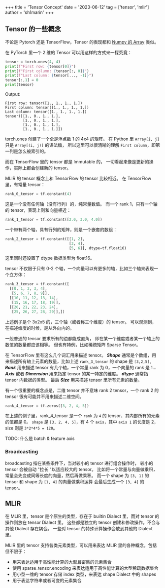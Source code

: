 +++
title = 'Tensor Concept'
date = '2023-06-12'
tag = ['tensor', 'mlir']
author = 'sh1marin'
+++


## Tensor 的一些概念

不论是 Pytorch 还是 TensorFlow，Tensor 的表现都和
[Numpy 的 Array](https://numpy.org/doc/stable/user/basics.indexing.html) 类似。

在 PyTorch 里一个 2 维的 Tensor 可以用这样的方式来一探究竟：

```python
tensor = torch.ones(4, 4)
print(f"First row: {tensor[0]}")
print(f"First column: {tensor[:, 0]}")
print(f"Last column: {tensor[..., -1]}")
tensor[:,1] = 0
print(tensor)
```

Output:

```text
First row: tensor([1., 1., 1., 1.])
First column: tensor([1., 1., 1., 1.])
Last column: tensor([1., 1., 1., 1.])
tensor([[1., 0., 1., 1.],
        [1., 0., 1., 1.],
        [1., 0., 1., 1.],
        [1., 0., 1., 1.]])
```

torch.ones 创建了一个全是浮点数 1 的 4x4 的矩阵。
在 Python 里 `Array[i, j]` 只是 `Array[(i, j)]` 的语法糖，
所以这里可以很清晰的理解 `First column`，即第一列是怎么被索引的。

而在 TensorFlow 里的 tensor 都是 Immutable 的，
一切看起来像是更新的操作，实际上都会创建新的 tensor。

MLIR 的 tensor 概念上和 TensorFlow 的 tensor 比较相近。
在 TensorFlow 里，有常量 tensor：

```python
rank_0_tensor = tf.constant(4)
```

这是一个没有任何轴（没有行列）的，纯常量数值。
而一个 rank 1，只有一个轴的 tensor，表现上则和向量相近：

```python
rank_1_tensor = tf.constant([2.0, 3.0, 4.0])
```

一个带有两个轴，具有行列的矩阵，则是一个嵌套的数组：

```python
rank_2_tensor = tf.constant([[1, 2],
                             [3, 4],
                             [5, 6]], dtype=tf.float16)
```

这里同时还设置了 dtype 数据类型为 float16。

tensor 不仅限于只有 0-2 个轴，一个向量可以有更多的轴，比如三个轴来表现一个立方体：

```python
rank_3_tensor = tf.constant([
  [[0, 1, 2, 3, 4],
   [5, 6, 7, 8, 9]],
  [[10, 11, 12, 13, 14],
   [15, 16, 17, 18, 19]],
  [[20, 21, 22, 23, 24],
   [25, 26, 27, 28, 29]],])
```

上述例子是个 3x2x5 的，三个轴（或者称三个维度）的 tensor。
可以观测到，在描述维度的时候，是从外向内的。

一般普通的 tensor 要求所有的边都能成直角，
即在某一个维度或者某一个轴上的数值的数量都应该相等。
但也有特例，比如稀疏矩阵 Sparse Tensor。

在 TensorFlow 里有这么几个词汇用来描述 tensor。
***Shape*** 通常是个数组，用来描述所有轴上元素的数量，比如上述 `rank_3_tensor` 的 shape 是 `[3,2,5]`。
***Rank*** 用来描述 tensor 有几个轴，一个常量 rank 为 0，一个向量的 rank 是 1...
***Axis*** 或者 ***Dimension*** 用来指定 tensor 的某一特定的维度。
***dtype*** 通常指 tensor 内数据的类型。
最后 ***Size*** 用来描述 tensor 里所有元素的数量。

有一个很重要的概念点是，二维 tensor 并不意味 rank 2 tensor，一个 rank 2 的 tensor
很有可能并不用来描述二维空间。

```python
rank_4_tensor = tf.zeros([3, 2, 4, 5])
```

在上述的例子里，rank_4_tensor 是一个 `rank` 为 `4` 的 tensor，其内部所有的元素的值都是 0。
`shape` 是 `[3, 2, 4, 5]`，有 4 个 `axis`，其中 `axis 1` 的长度是 2，
size 则是 `3*2*4*5 = 120`。

TODO: 什么是 batch & feature axis

### Broadcasting

broadcasting 指在某些条件下，当对较小的 tensor 进行组合操作时，
较小的 tensor 会被自动 "拉长 "以适应较大的 tensor。
比如将一个常量与向量做乘积，常量会先变成同等长度的向量，然后再做乘积。
而一个 shape 为 `[3, 1]` 的 tensor 和 shape 为 `[1, 4]` 的向量做乘积运算
会最后生成一个 `[3, 4]` 的 tensor。

## MLIR

在 MLIR 里，tensor 是个原生的类型，存在于 builtin Dialect 里，而对 tensor 的操作则放在 tensor Dialect 里。
这些都是独立的 tensor 创建和修改操作，不会与其他 Dialect 存在耦合。
一些对 tensor 的特殊计算操作会放到其他的 Dialect 里。

MLIR 里的 tensor 支持各类元素类型，可以用来表达 MLIR 里的各种概念，包括但不限于：

* 用来表达适用于高性能计算的大型且密集的元素集合
* 使用 sparse_tensor.encoding 来表达适用于高性能计算的大型稀疏数据集合
* 用小型一维的 tensor 存储 index 类型，来表达 shape Dialect 中的 shapes
* 用于表达字符串或者可变的元素集合


